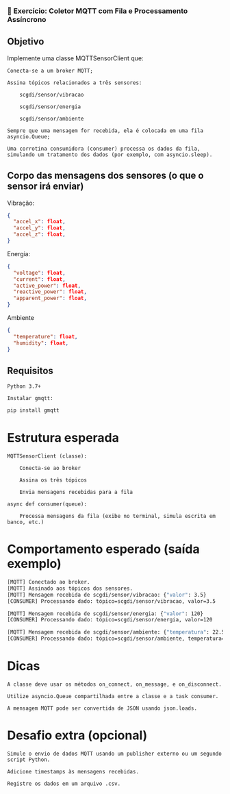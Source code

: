 ### 📡 Exercício: Coletor MQTT com Fila e Processamento Assíncrono
## Objetivo

Implemente uma classe MQTTSensorClient que:

    Conecta-se a um broker MQTT;

    Assina tópicos relacionados a três sensores:

        scgdi/sensor/vibracao

        scgdi/sensor/energia

        scgdi/sensor/ambiente

    Sempre que uma mensagem for recebida, ela é colocada em uma fila asyncio.Queue;

    Uma corrotina consumidora (consumer) processa os dados da fila, simulando um tratamento dos dados (por exemplo, com asyncio.sleep).

## Corpo das mensagens dos sensores (o que o sensor irá enviar)
  Vibração:
    
  ```json
  {
    "accel_x": float,
    "accel_y": float,
    "accel_z": float,
  }
  ```

  Energia:
    
  ```json
  {
    "voltage": float,
    "current": float,
    "active_power": float,
    "reactive_power": float,
    "apparent_power": float,
  }
  ```

  Ambiente

  ```json
  {
    "temperature": float,
    "humidity": float,
  }
  ```

## Requisitos

    Python 3.7+

    Instalar gmqtt:

```bash
pip install gmqtt
```

# Estrutura esperada

    MQTTSensorClient (classe):

        Conecta-se ao broker

        Assina os três tópicos

        Envia mensagens recebidas para a fila

    async def consumer(queue):

        Processa mensagens da fila (exibe no terminal, simula escrita em banco, etc.)

# Comportamento esperado (saída exemplo)

```bash
[MQTT] Conectado ao broker.
[MQTT] Assinado aos tópicos dos sensores.
[MQTT] Mensagem recebida de scgdi/sensor/vibracao: {"valor": 3.5}
[CONSUMER] Processando dado: tópico=scgdi/sensor/vibracao, valor=3.5

[MQTT] Mensagem recebida de scgdi/sensor/energia: {"valor": 120}
[CONSUMER] Processando dado: tópico=scgdi/sensor/energia, valor=120

[MQTT] Mensagem recebida de scgdi/sensor/ambiente: {"temperatura": 22.5, "umidade": 55}
[CONSUMER] Processando dado: tópico=scgdi/sensor/ambiente, temperatura=22.5, umidade=55

```

# Dicas

    A classe deve usar os métodos on_connect, on_message, e on_disconnect.

    Utilize asyncio.Queue compartilhada entre a classe e a task consumer.

    A mensagem MQTT pode ser convertida de JSON usando json.loads.

# Desafio extra (opcional)

    Simule o envio de dados MQTT usando um publisher externo ou um segundo script Python.

    Adicione timestamps às mensagens recebidas.

    Registre os dados em um arquivo .csv.